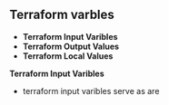 ## Terraform varbles
- **Terraform Input Varibles**
- **Terraform Output Values**
- **Terraform Local Values**

**Terraform Input Varibles**
- terraform input varibles serve as are 